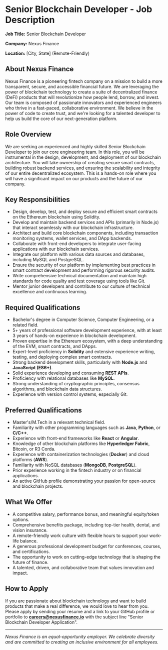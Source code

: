 # Senior Blockchain Developer - Job Description

**Job Title:** Senior Blockchain Developer

**Company:** Nexus Finance

**Location:** [City, State] (Remote-Friendly)

## About Nexus Finance

Nexus Finance is a pioneering fintech company on a mission to build a more transparent, secure, and accessible financial future. We are leveraging the power of blockchain technology to create a suite of decentralized finance (DeFi) products that will revolutionize how people lend, borrow, and invest. Our team is composed of passionate innovators and experienced engineers who thrive in a fast-paced, collaborative environment. We believe in the power of code to create trust, and we're looking for a talented developer to help us build the core of our next-generation platform.

## Role Overview

We are seeking an experienced and highly skilled Senior Blockchain Developer to join our core engineering team. In this role, you will be instrumental in the design, development, and deployment of our blockchain architecture. You will take ownership of creating secure smart contracts, building robust backend services, and ensuring the scalability and integrity of our entire decentralized ecosystem. This is a hands-on role where you will have a significant impact on our products and the future of our company.

## Key Responsibilities

- Design, develop, test, and deploy secure and efficient smart contracts on the Ethereum blockchain using Solidity.
- Develop and maintain backend services and APIs (primarily in Node.js) that interact seamlessly with our blockchain infrastructure.
- Architect and build core blockchain components, including transaction monitoring systems, wallet services, and DApp backends.
- Collaborate with front-end developers to integrate user-facing applications with our blockchain services.
- Integrate our platform with various data sources and databases, including MySQL and PostgreSQL.
- Ensure the security of our platform by implementing best practices in smart contract development and performing rigorous security audits.
- Write comprehensive technical documentation and maintain high standards for code quality and test coverage using tools like Git.
- Mentor junior developers and contribute to our culture of technical excellence and continuous learning.

## Required Qualifications

- Bachelor's degree in Computer Science, Computer Engineering, or a related field.
- 5+ years of professional software development experience, with at least 3 years of hands-on experience in blockchain development.
- Proven expertise in the Ethereum ecosystem, with a deep understanding of the EVM, smart contracts, and DApps.
- Expert-level proficiency in **Solidity** and extensive experience writing, testing, and deploying complex smart contracts.
- Strong backend development skills, particularly with **Node.js** and **JavaScript (ES6+)**.
- Solid experience developing and consuming **REST APIs**.
- Proficiency with relational databases like **MySQL**.
- Strong understanding of cryptographic principles, consensus algorithms, and blockchain data structures.
- Experience with version control systems, especially Git.

## Preferred Qualifications

- Master's/M.Tech in a relevant technical field.
- Familiarity with other programming languages such as **Java**, **Python**, or **C/C++**.
- Experience with front-end frameworks like **React** or **Angular**.
- Knowledge of other blockchain platforms like **Hyperledger Fabric**, Bitcoin, or R3 Corda.
- Experience with containerization technologies (**Docker**) and cloud platforms (**AWS**).
- Familiarity with NoSQL databases (**MongoDB**, **PostgreSQL**).
- Prior experience working in the fintech industry or on financial applications.
- An active GitHub profile demonstrating your passion for open-source and blockchain projects.

## What We Offer

- A competitive salary, performance bonus, and meaningful equity/token options.
- Comprehensive benefits package, including top-tier health, dental, and vision insurance.
- A remote-friendly work culture with flexible hours to support your work-life balance.
- A generous professional development budget for conferences, courses, and certifications.
- The opportunity to work on cutting-edge technology that is shaping the future of finance.
- A talented, driven, and collaborative team that values innovation and impact.

## How to Apply

If you are passionate about blockchain technology and want to build products that make a real difference, we would love to hear from you. Please apply by sending your resume and a link to your GitHub profile or portfolio to **careers@nexusfinance.io** with the subject line "Senior Blockchain Developer Application".

---

*Nexus Finance is an equal-opportunity employer. We celebrate diversity and are committed to creating an inclusive environment for all employees.*